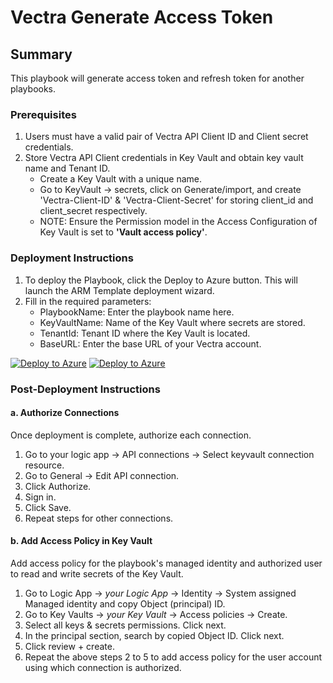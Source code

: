 # Vectra Generate Access Token

## Summary

This playbook will generate access token and refresh token for another playbooks.

### Prerequisites

1. Users must have a valid pair of Vectra API Client ID and Client secret credentials.
2. Store Vectra API Client credentials in Key Vault and obtain key vault name and Tenant ID.
   * Create a Key Vault with a unique name.
   * Go to KeyVault → secrets, click on Generate/import, and create 'Vectra-Client-ID' & 'Vectra-Client-Secret' for storing client_id and client_secret respectively.
   * NOTE: Ensure the Permission model in the Access Configuration of Key Vault is set to **'Vault access policy'**.

### Deployment Instructions

1. To deploy the Playbook, click the Deploy to Azure button. This will launch the ARM Template deployment wizard.
2. Fill in the required parameters:
   * PlaybookName: Enter the playbook name here.
   * KeyVaultName: Name of the Key Vault where secrets are stored.
   * TenantId: Tenant ID where the Key Vault is located.
   * BaseURL: Enter the base URL of your Vectra account.

[![Deploy to Azure](https://aka.ms/deploytoazurebutton)](https://portal.azure.com/#create/Microsoft.Template/uri/https%3A%2F%2Fraw.githubusercontent.com%2FAzure%2FAzure-Sentinel%2Fmaster%2FSolutions%2FVectraXDR%2FPlaybooks%2FVectraGenerateAccessToken%2Fazuredeploy.json) [![Deploy to Azure](https://aka.ms/deploytoazuregovbutton)](https://portal.azure.us/#create/Microsoft.Template/uri/https%3A%2F%2Fraw.githubusercontent.com%2FAzure%2FAzure-Sentinel%2Fmaster%2FSolutions%2FVectraXDR%2FPlaybooks%2FVectraGenerateAccessToken%2Fazuredeploy.json)

### Post-Deployment Instructions

#### a. Authorize Connections

Once deployment is complete, authorize each connection.
1. Go to your logic app → API connections → Select keyvault connection resource.
2. Go to General → Edit API connection.
3. Click Authorize.
4. Sign in.
5. Click Save.
6. Repeat steps for other connections.

#### b. Add Access Policy in Key Vault

Add access policy for the playbook's managed identity and authorized user to read and write secrets of the Key Vault.
1. Go to Logic App → *your Logic App* → Identity → System assigned Managed identity and copy Object (principal) ID.
2. Go to Key Vaults → *your Key Vault* → Access policies → Create.
3. Select all keys & secrets permissions. Click next.
4. In the principal section, search by copied Object ID. Click next.
5. Click review + create.
6. Repeat the above steps 2 to 5 to add access policy for the user account using which connection is authorized.
